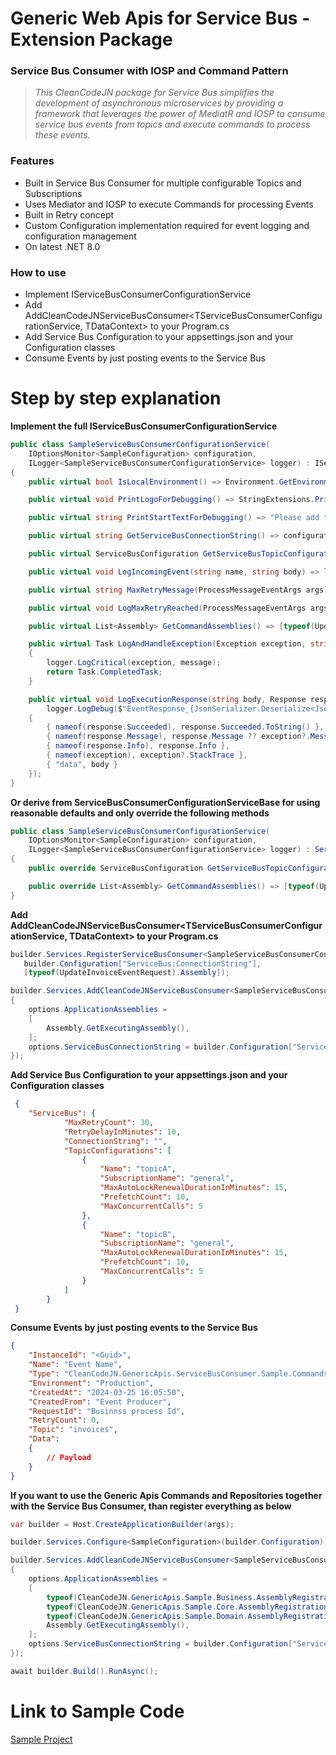# Generic Web Apis for Service Bus - Extension Package
### Service Bus Consumer with IOSP and Command Pattern

> _This CleanCodeJN package for Service Bus simplifies the development of asynchronous microservices by providing a framework that leverages the power of MediatR and IOSP to consume service bus events from topics and execute commands to process these events._

### Features

- Built in Service Bus Consumer for multiple configurable Topics and Subscriptions
- Uses Mediator and IOSP to execute Commands for processing Events
- Built in Retry concept
- Custom Configuration implementation required for event logging and configuration management
- On latest .NET 8.0

### How to use

- Implement IServiceBusConsumerConfigurationService
- Add AddCleanCodeJNServiceBusConsumer<TServiceBusConsumerConfigurationService, TDataContext> to your Program.cs
- Add Service Bus Configuration to your appsettings.json and your Configuration classes
- Consume Events by just posting events to the Service Bus

# Step by step explanation

__Implement the full IServiceBusConsumerConfigurationService__
```C#
public class SampleServiceBusConsumerConfigurationService(
    IOptionsMonitor<SampleConfiguration> configuration,
    ILogger<SampleServiceBusConsumerConfigurationService> logger) : IServiceBusConsumerConfigurationService
{
    public virtual bool IsLocalEnvironment() => Environment.GetEnvironmentVariable("IS_LOCAL")?.Equals("true") ?? false;

    public virtual void PrintLogoForDebugging() => StringExtensions.PrintLogo();

    public virtual string PrintStartTextForDebugging() => "Please add the event as JSON and press ENTER twice.";

    public virtual string GetServiceBusConnectionString() => configuration.CurrentValue.ServiceBus.ConnectionString;

    public virtual ServiceBusConfiguration GetServiceBusTopicConfiguration() => configuration.CurrentValue.ServiceBus;

    public virtual void LogIncomingEvent(string name, string body) => logger.LogDebug($"EventRequest_{name.Replace(" ", string.Empty)}", body);

    public virtual string MaxRetryMessage(ProcessMessageEventArgs args) => "Max Retry reached";

    public virtual void LogMaxRetryReached(ProcessMessageEventArgs args) => logger.LogCritical(message: MaxRetryMessage(args));

    public virtual List<Assembly> GetCommandAssemblies() => [typeof(UpdateInvoiceEventRequest).Assembly];

    public virtual Task LogAndHandleException(Exception exception, string message)
    {
        logger.LogCritical(exception, message);
        return Task.CompletedTask;
    }

    public virtual void LogExecutionResponse(string body, Response response, Exception exception = null) =>
        logger.LogDebug($"EventResponse_{JsonSerializer.Deserialize<JsonElement>(body).GetProperty("Name").GetString().Replace(" ", string.Empty)}_{(response.Succeeded ? "Success" : "Failure")}", new Dictionary<string, string>
    {
        { nameof(response.Succeeded), response.Succeeded.ToString() },
        { nameof(response.Message), response.Message ?? exception?.Message },
        { nameof(response.Info), response.Info },
        { nameof(exception), exception?.StackTrace },
        { "data", body }
    });
}
```

__Or derive from ServiceBusConsumerConfigurationServiceBase for using reasonable defaults and only override the following methods__
```C#
public class SampleServiceBusConsumerConfigurationService(
    IOptionsMonitor<SampleConfiguration> configuration,
    ILogger<SampleServiceBusConsumerConfigurationService> logger) : ServiceBusConsumerConfigurationServiceBase(logger)
{
    public override ServiceBusConfiguration GetServiceBusTopicConfiguration() => configuration.CurrentValue.ServiceBus;

    public override List<Assembly> GetCommandAssemblies() => [typeof(UpdateInvoiceEventRequest).Assembly];
}
```

__Add AddCleanCodeJNServiceBusConsumer<TServiceBusConsumerConfigurationService, TDataContext> to your Program.cs__
```C#
builder.Services.RegisterServiceBusConsumer<SampleServiceBusConsumerConfigurationService>(
   builder.Configuration["ServiceBus:ConnectionString"],
   [typeof(UpdateInvoiceEventRequest).Assembly]);

builder.Services.AddCleanCodeJNServiceBusConsumer<SampleServiceBusConsumerConfigurationService, MyDbContext>(options =>
{
    options.ApplicationAssemblies =
    [
        Assembly.GetExecutingAssembly(),
    ];
    options.ServiceBusConnectionString = builder.Configuration["ServiceBus:ConnectionString"];
});
```

__Add Service Bus Configuration to your appsettings.json and your Configuration classes__
```Json
 {
    "ServiceBus": {
            "MaxRetryCount": 30,
            "RetryDelayInMinutes": 10,
            "ConnectionString": "",
            "TopicConfigurations": [
                {
                    "Name": "topicA",
                    "SubscriptionName": "general",
                    "MaxAutoLockRenewalDurationInMinutes": 15,
                    "PrefetchCount": 10,
                    "MaxConcurrentCalls": 5
                },
                {
                    "Name": "topicB",
                    "SubscriptionName": "general",
                    "MaxAutoLockRenewalDurationInMinutes": 15,
                    "PrefetchCount": 10,
                    "MaxConcurrentCalls": 5
                }
            ]
        }
 }
```

__Consume Events by just posting events to the Service Bus__
```Json
{
    "InstanceId": "<Guid>",
    "Name": "Event Name",
    "Type": "CleanCodeJN.GenericApis.ServiceBusConsumer.Sample.Commands.UpdateInvoiceEventRequest",
    "Environment": "Production",
    "CreatedAt": "2024-03-25 16:05:50",
    "CreatedFrom": "Event Producer",
    "RequestId": "Businnss process Id",
    "RetryCount": 0,
    "Topic": "invoices",
    "Data": 
    {
        // Payload
    }
}
```

__If you want to use the Generic Apis Commands and Repositories together with the Service Bus Consumer, than register everything as below__
```C#
var builder = Host.CreateApplicationBuilder(args);

builder.Services.Configure<SampleConfiguration>(builder.Configuration);

builder.Services.AddCleanCodeJNServiceBusConsumer<SampleServiceBusConsumerConfigurationService, MyDbContext>(options =>
{
    options.ApplicationAssemblies =
    [
        typeof(CleanCodeJN.GenericApis.Sample.Business.AssemblyRegistration).Assembly,
        typeof(CleanCodeJN.GenericApis.Sample.Core.AssemblyRegistration).Assembly,
        typeof(CleanCodeJN.GenericApis.Sample.Domain.AssemblyRegistration).Assembly,
        Assembly.GetExecutingAssembly(),
    ];
    options.ServiceBusConnectionString = builder.Configuration["ServiceBus:ConnectionString"];
});

await builder.Build().RunAsync();
```

# Link to Sample Code
[Sample Project](https://github.com/decius999/CleanCodeJN-Generic-Apis/tree/dev/CleanCodeJN.GenericApis.ServiceBusConsumer.Sample)
